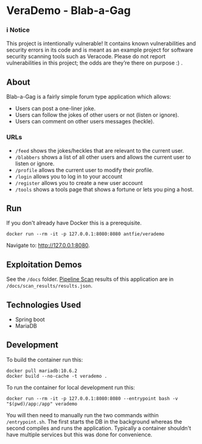# VeraDemo - Blab-a-Gag    

### :information_source: Notice

This project is intentionally vulnerable! It contains known vulnerabilities and security errors in its code and is meant as an example project for software security scanning tools such as Veracode. Please do not report vulnerabilities in this project; the odds are they’re there on purpose :) .

## About

Blab-a-Gag is a fairly simple forum type application which allows:
* Users can post a one-liner joke.
* Users can follow the jokes of other users or not (listen or ignore).
* Users can comment on other users messages (heckle).

### URLs

* `/feed` shows the jokes/heckles that are relevant to the current user.
* `/blabbers` shows a list of all other users and allows the current user to listen or ignore.
* `/profile` allows the current user to modify their profile.
* `/login` allows you to log in to your account
* `/register` allows you to create a new user account
* `/tools` shows a tools page that shows a fortune or lets you ping a host.


## Run

If you don't already have Docker this is a prerequisite.

```
docker run --rm -it -p 127.0.0.1:8080:8080 antfie/verademo
```

Navigate to: http://127.0.0.1:8080.

## Exploitation Demos

See the `/docs` folder. [Pipeline Scan](https://docs.veracode.com/r/Pipeline_Scan) results of this application are in `/docs/scan_results/results.json`. 

## Technologies Used

* Spring boot
* MariaDB

## Development

To build the container run this:
```
docker pull mariadb:10.6.2
docker build --no-cache -t verademo .
```

To run the container for local development run this:

```
docker run --rm -it -p 127.0.0.1:8080:8080 --entrypoint bash -v "$(pwd)/app:/app" verademo
```

You will then need to manually run the two commands within `/entrypoint.sh`. The first starts the DB in the background whereas the second compiles and runs the application. Typically a container shouldn't have multiple services but this was done for convenience.
